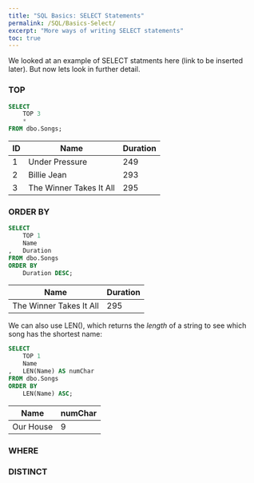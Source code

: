 ```yaml
---
title: "SQL Basics: SELECT Statements"
permalink: /SQL/Basics-Select/
excerpt: "More ways of writing SELECT statements"
toc: true
---
```


We looked at an example of SELECT statments here (link to be inserted later). But now lets look in further detail.

### TOP

```sql
SELECT 
	TOP 3
	*
FROM dbo.Songs;
```
ID|Name|Duration
---|---|---
1|Under Pressure|249
2|Billie Jean|293
3|The Winner Takes It All|295

### ORDER BY

```sql
SELECT
	TOP 1
	Name
,	Duration
FROM dbo.Songs
ORDER BY 
	Duration DESC;
```

Name|Duration
---|---
The Winner Takes It All|295

We can also use LEN(), which returns the _length_ of a string to see which song has the shortest name:

```sql
SELECT
	TOP 1
	Name
,	LEN(Name) AS numChar
FROM dbo.Songs
ORDER BY 
	LEN(Name) ASC;
```

Name|numChar
---|---
Our House|9

### WHERE



### DISTINCT



